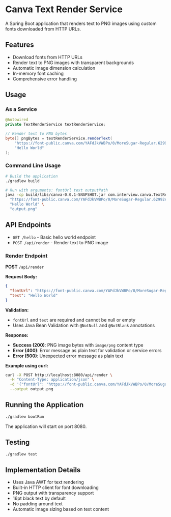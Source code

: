 # Canva Text Render Service

A Spring Boot application that renders text to PNG images using custom fonts downloaded from HTTP URLs.

## Features

- Download fonts from HTTP URLs
- Render text to PNG images with transparent backgrounds
- Automatic image dimension calculation
- In-memory font caching
- Comprehensive error handling

## Usage

### As a Service

```java
@Autowired
private TextRenderService textRenderService;

// Render text to PNG bytes
byte[] pngBytes = textRenderService.renderText(
    "https://font-public.canva.com/YAFdJkVWBPo/0/MoreSugar-Regular.62992e429acdec5e01c3db.6f7a950ef2bb9f1314d37ac4a660925e.otf",
    "Hello World"
);
```

### Command Line Usage

```bash
# Build the application
./gradlew build

# Run with arguments: fontUrl text outputPath
java -cp build/libs/canva-0.0.1-SNAPSHOT.jar com.interview.canva.TextRenderMain \
  "https://font-public.canva.com/YAFdJkVWBPo/0/MoreSugar-Regular.62992e429acdec5e01c3db.6f7a950ef2bb9f1314d37ac4a660925e.otf" \
  "Hello World" \
  "output.png"
```

## API Endpoints

- `GET /hello` - Basic hello world endpoint
- `POST /api/render` - Render text to PNG image

### Render Endpoint

**POST** `/api/render`

**Request Body:**

```json
{
  "fontUrl": "https://font-public.canva.com/YAFdJkVWBPo/0/MoreSugar-Regular.62992e429acdec5e01c3db.6f7a950ef2bb9f1314d37ac4a660925e.otf",
  "text": "Hello World"
}
```

**Validation:**

- `fontUrl` and `text` are required and cannot be null or empty
- Uses Java Bean Validation with `@NotNull` and `@NotBlank` annotations

**Response:**

- **Success (200)**: PNG image bytes with `image/png` content type
- **Error (400)**: Error message as plain text for validation or service errors
- **Error (500)**: Unexpected error message as plain text

**Example using curl:**

```bash
curl -X POST http://localhost:8080/api/render \
  -H "Content-Type: application/json" \
  -d '{"fontUrl": "https://font-public.canva.com/YAFdJkVWBPo/0/MoreSugar-Regular.62992e429acdec5e01c3db.6f7a950ef2bb9f1314d37ac4a660925e.otf", "text": "Hello World"}' \
  --output output.png
```

## Running the Application

```bash
./gradlew bootRun
```

The application will start on port 8080.

## Testing

```bash
./gradlew test
```

## Implementation Details

- Uses Java AWT for text rendering
- Built-in HTTP client for font downloading
- PNG output with transparency support
- 16pt black text by default
- No padding around text
- Automatic image sizing based on text content
